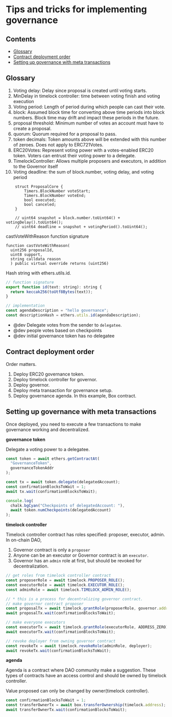# Tips and tricks for implementing governance

## Contents

- [Glossary](#glossary)
- [Contract deployment order](#contract-deployment-order)
- [Setting up governance with meta transactions](#setting-up-governance-with-meta-transactions)

## Glossary

1. Voting delay: Delay since proposal is created until voting starts.
1. MinDelay in timelock controller: time between voting finish and voting execution
1. Voting period: Length of period during which people can cast their vote.
1. block: Assumed block time for converting above time periods into block numbers. Block time may drift and impact these periods in the future.
1. proposal threshold: Minimum number of votes an account must have to create a proposal.
1. quorum: Quorum required for a proposal to pass.
1. token decimals: Token amounts above will be extended with this number of zeroes. Does not apply to ERC721Votes.
1. ERC20Votes: Represent voting power with a votes-enabled ERC20 token. Voters can entrust their voting power to a delegate.
1. TimelockController: Allows multiple proposers and executors, in addition to the Governor itself
1. Voting deadline: the sum of block.number, voting delay, and voting period

```solidity
    struct ProposalCore {
        Timers.BlockNumber voteStart;
        Timers.BlockNumber voteEnd;
        bool executed;
        bool canceled;
    }

    // uint64 snapshot = block.number.toUint64() + votingDelay().toUint64();
    // uint64 deadline = snapshot + votingPeriod().toUint64();
```

castVoteWithReason function signature

```solidity
function castVoteWithReason(
  uint256 proposalId,
  uint8 support,
  string calldata reason
  ) public virtual override returns (uint256)
```

Hash string with ethers.utils.id.

```js
// function signature
export function id(text: string): string {
  return keccak256(toUtf8Bytes(text));
}

// implementation
const agendaDescription = "hello governance";
const descriptionHash = ethers.utils.id(agendaDescription);
```

- @dev Delegate votes from the sender to `delegatee`.
- @dev people votes based on checkpoints
- @dev initial governance token has no delegatee

## Contract deployment order

Order matters.

1. Deploy ERC20 governance token.
1. Deploy timelock controller for governor.
1. Deploy governor.
1. Deploy meta transaction for governance setup.
1. Deploy governance agenda. In this example, Box contract.

## Setting up governance with meta transactions

Once deployed, you need to execute a few transactions to make governance working and decentralized.

**governance token**

Delegate a voting power to a delegatee.

```ts
const token = await ethers.getContractAt(
  "GovernanceToken",
  governanceTokenAddr
);

const tx = await token.delegate(delegatedAccount);
const confirmationBlocksToWait = 1;
await tx.wait(confirmationBlocksToWait);

console.log(
  chalk.bgCyan("Checkpoints of delegatedAccount: "),
  await token.numCheckpoints(delegatedAccount)
);
```

**timelock controller**

Timelock controller contract has roles specified: proposer, executor, admin. In on-chain DAO,

1. Governor contract is only a `proposer`
1. Anyone can be an executor or Governor contract is an `executor`.
1. Governor has an `admin` role at first, but should be revoked for decentralization.

```ts
// get roles from timelock controller contract
const proposerRole = await timelock.PROPOSER_ROLE();
const executorRole = await timelock.EXECUTOR_ROLE();
const adminRole = await timelock.TIMELOCK_ADMIN_ROLE();

// * this is a process for decentralizing governor contract.
// make governor contract proposer
const proposalTx = await timelock.grantRole(proposerRole, governor.address);
await proposalTx.wait(confirmationBlocksToWait);

// make everyone executors
const executorTx = await timelock.grantRole(executorRole, ADDRESS_ZERO);
await executorTx.wait(confirmationBlocksToWait);

// revoke deployer from owning governor contract
const revokeTx = await timelock.revokeRole(adminRole, deployer);
await revokeTx.wait(confirmationBlocksToWait);
```

**agenda**

Agenda is a contract where DAO community make a suggestion. These types of contracts have an access control and should be owned by timelock controller.

Value proposed can only be changed by owner(timelock controller).

```ts
const confirmationBlocksToWait = 1;
const transferOwnerTx = await box.transferOwnership(timelock.address);
await transferOwnerTx.wait(confirmationBlocksToWait);
```

